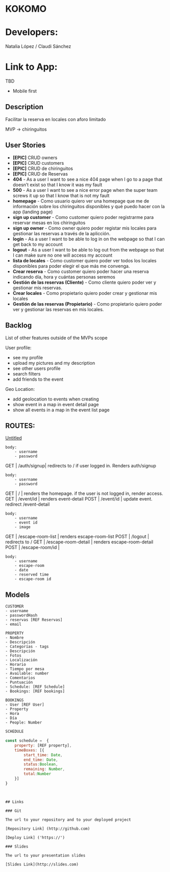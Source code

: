 # KOKOMO

# **Developers:**

Natalia López / Claudi Sánchez

# **Link to App:**

TBD

- Mobile first

## **Description**

Facilitar la reserva en locales con aforo limitado

MVP → chiringuitos

## **User Stories**

- **[EPIC]** CRUD owners
- **[EPIC]** CRUD customers
- **[EPIC]** CRUD de chiringuitos
- **[EPIC]** CRUD de Reservas
- **404** - As a user I want to see a nice 404 page when I go to a page that doesn’t exist so that I know it was my fault
- **500** - As a user I want to see a nice error page when the super team screws it up so that I know that is not my fault
- **homepage** - Como usuario quiero ver una homepage que me de información sobre los chiringuitos disponibles y qué puedo hacer con la app (landing page)
- **sign up customer** - Como customer quiero poder registrarme para reservar mesas en los chiringuitos
- **sign up owner** - Como owner quiero poder registar mis locales para gestionar las reservas a través de la aplicción.
- **login** - As a user I want to be able to log in on the webpage so that I can get back to my account
- **logout** - As a user I want to be able to log out from the webpage so that I can make sure no one will access my account
- **lista de locales** - Como customer quiero poder ver todos los locales disponibles para poder elegir el que más me convenga.
- **Crear reserva** - Como customer quiero poder hacer una reserva indicando día, hora y cuántas personas seremos
- **Gestión de las reservas (Cliente)** - Como cliente quiero poder ver y gestionar mis reservas.
- **Crear locales** - Como propietario quiero poder crear y gestionar mis locales
- **Gestión de las reservas (Propietario)** - Como propietario quiero poder ver y gestionar las reservas en mis locales.

## **Backlog**

List of other features outside of the MVPs scope

User profile:

- see my profile
- upload my pictures and my description
- see other users profile
- search filters
- add friends to the event

Geo Location:

- add geolocation to events when creating
- show event in a map in event detail page
- show all events in a map in the event list page

## **ROUTES:**

[Untitled](https://www.notion.so/42ed78d181e741be85a42f660e773bb0)

```
body:
    - username
    - password

```

GET | /auth/signup| redirects to / if user logged in. Renders auth/signup

```
body:
    - username
    - password

```

GET | / | renders the homepage. if the user is not logged in, render access. GET | /event/id | renders event-detail POST | /event/id | update event. redirect /event-detail

```
body:
    - username
    - event id 
    - image

```

GET | /escape-room-list | renders escape-room-list POST | /logout | redirects to / GET | /escape-room-detail | renders escape-room-detail POST | /escape-room/id |

```
body:
    - username
    - escape-room
    - date
    - reserved time
    - escape-room id

```

## **Models**

```
CUSTOMER
- username
- passwordHash
- reservas [REF Reservas]
- email

```

```
PROPERTY
- Nombre
- Descripción
- Categorías - tags
- Descripción
- Fotos
- Localización
- Horario
- Tiempo por mesa
- Available: number
- Comentarios
- Puntuación
- Schedule: [REF Schedule]
- Bookings: [REF bookings]
```

```
BOOKINGS
- User [REF User]
- Property 
- Hora
- Día
- People: Number

```

```jsx
SCHEDULE

const schedule =  {
	property: [REF property],
	timeBoxes: [{
		start_time: Date,
		end_time: Date,
		status:Boolean,
		remaining: Number, 
		total:Number
	}]
}
 
```

```

## Links

### Git

The url to your repository and to your deployed project

[Repository Link] (http://github.com)

[Deploy Link] ('https://')

### Slides

The url to your presentation slides

[Slides Link](http://slides.com)

```